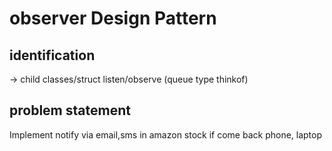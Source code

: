 # observer Design Pattern

## identification
-> child classes/struct listen/observe (queue type thinkof)

## problem statement
Implement notify via email,sms in amazon stock if come back
phone, laptop
